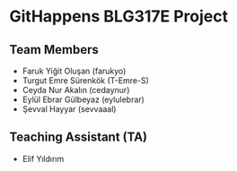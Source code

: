 # GitHappens BLG317E Project

## Team Members
- Faruk Yiğit Oluşan (farukyo)
- Turgut Emre Sürenkök (T-Emre-S)
- Ceyda Nur Akalın (cedaynur)
- Eylül Ebrar Gülbeyaz (eylulebrar)
- Şevval Hayyar (sevvaaal)

## Teaching Assistant (TA)
- Elif Yıldırım

